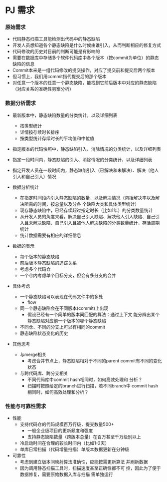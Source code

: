 # PJ 需求

### 原始需求

- 代码静态扫描工具能检测出代码中的静态缺陷
- 开发人员想知道各个静态缺陷是什么时候由谁引入，从而判断相应的修复方式
- 代码修改的历史对目前的判断可能是有影响的
- 需要在数据库中存储多个软件代码库中各个版本（按commit为单位）的静态缺陷的信息
- Commit本来是一组代码修改的提交操作，对应了提交前和提交后两个版本
- 但习惯上，我们用commit指代提交后的那个版本
- 对任意一个版本的任意一个静态缺陷，能找到它前后版本中对应的静态缺陷（对应关系的准确性另案分析）

### 数据分析需求

- 最新版本中，静态缺陷数量的分类统计，以及详细列表
  - 按类型统计
  - 详情按存续时长排序
  - 按类型统计存续时长的平均值和中位值

- 指定版本的代码快照中，静态缺陷引入、消除情况的分类统计，以及详细列表
- 指定一段时间内，静态缺陷的引入、消除情况的分类统计，以及详细列表
- 指定开发人员在一段时间内，静态缺陷引入（已解决和未解决）、解决（他人引入和自己引入）情况
- 数据分析统计
  - 在指定时间段内引入静态缺陷的数量，以及解决情况（包括解决率以及解决所需的时间，按总量以及分各
    个缺陷大类和具体类型统计）
  - 现存静态缺陷中，已经存续超过指定时长（比如1年）的分类数量统计
  - 从开发人员的角度来看，解决自己引入缺陷、解决他人引入缺陷、自己引入且未解决缺陷、自己引入且被他人解决缺陷的分类数量统计，存活周期统计
  - 统计数据需要有相应的详细信息

- 数据的表示
  - 每个版本的静态缺陷
  - 前后版本静态缺陷的追踪关系
  - 考虑多个代码仓
  - 一个仓内考虑单个目标分支，但会有多分支的合并

- 具体考虑
  - 一个静态缺陷可以表现在代码文件中的多处
    - flow
  - 同一个静态缺陷会在不同版本(commit)上出现
    - 假设已经有一个简单的版本间匹配的算法：通过上下文
      能分辨出某个静态缺陷对应前一个版本的哪个静态缺陷
  - 不同仓、不同的分支上可以有相同的commit
  - 静态缺陷状态变化的历史

- 其他思考
  - 与merge相关
    - 考虑合并节点上，静态缺陷相对于不同的parent
      commit有不同的变化状态
  - 与跨代码库、跨分支相关
    - 不同代码库中commit hash相同时，如何高效处理和
      分析？
    - 扫描时按照给定的branch进行扫描，若不同branch中
      commit hash相同时，如何高效处理和分析？

### 性能与可靠性需求

- 性能
  - 支持代码仓的代码规模百万行级，提交数量500+
    - 一般企业级项目的更新频度和强度
    - 支持静态缺陷数量（跨版本总量）在百万甚至千万级别以上
  - 冷启动时间在合理的较长时间内（比如1-2天）
  - 单库日常扫描（代码增量扫描）单版本数据更新在分钟级
- 可靠性
  - 考虑到建立版本间映射算法准确性，应能按需更新算法
    并刷新数据
  - 因为调用静态扫描工具时，扫描速度甚至正确性都不可
    控，因此为了便于数据修复，需要原始数据入库与扫描
    需单独运行
